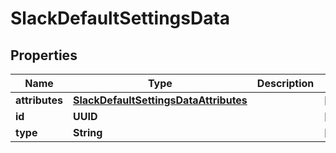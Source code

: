 

# SlackDefaultSettingsData


## Properties

| Name | Type | Description | Notes |
|------------ | ------------- | ------------- | -------------|
|**attributes** | [**SlackDefaultSettingsDataAttributes**](SlackDefaultSettingsDataAttributes.md) |  |  [optional] |
|**id** | **UUID** |  |  [optional] |
|**type** | **String** |  |  [optional] |



